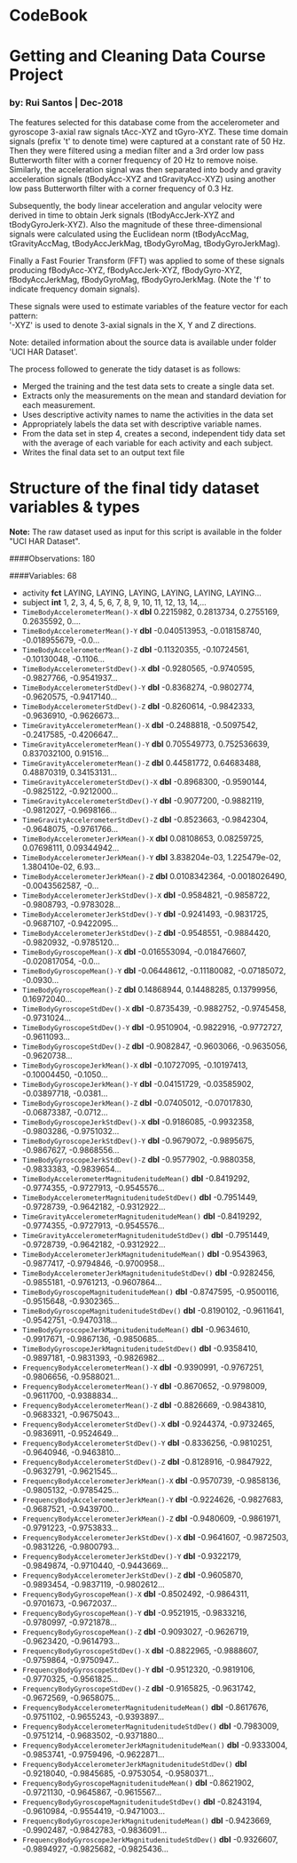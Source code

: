 
# CodeBook
# Getting and Cleaning Data Course Project
### by: Rui Santos | Dec-2018

The features selected for this database come from the accelerometer and gyroscope 3-axial raw signals tAcc-XYZ and tGyro-XYZ. These time domain signals (prefix 't' to denote time) were captured at a constant rate of 50 Hz. Then they were filtered using a median filter and a 3rd order low pass Butterworth filter with a corner frequency of 20 Hz to remove noise. Similarly, the acceleration signal was then separated into body and gravity acceleration signals (tBodyAcc-XYZ and tGravityAcc-XYZ) using another low pass Butterworth filter with a corner frequency of 0.3 Hz.

Subsequently, the body linear acceleration and angular velocity were derived in time to obtain Jerk signals (tBodyAccJerk-XYZ and tBodyGyroJerk-XYZ). Also the magnitude of these three-dimensional signals were calculated using the Euclidean norm (tBodyAccMag, tGravityAccMag, tBodyAccJerkMag, tBodyGyroMag, tBodyGyroJerkMag). 

Finally a Fast Fourier Transform (FFT) was applied to some of these signals producing fBodyAcc-XYZ, fBodyAccJerk-XYZ, fBodyGyro-XYZ, fBodyAccJerkMag, fBodyGyroMag, fBodyGyroJerkMag. (Note the 'f' to indicate frequency domain signals). 

These signals were used to estimate variables of the feature vector for each pattern:  
'-XYZ' is used to denote 3-axial signals in the X, Y and Z directions.

Note: detailed information about the source data is available under folder 'UCI HAR Dataset'.


The process followed to generate the tidy dataset is as follows:

- Merged the training and the test data sets to create a single data set.
- Extracts only the measurements on the mean and standard deviation for each measurement.
- Uses descriptive activity names to name the activities in the data set
- Appropriately labels the data set with descriptive variable names.
- From the data set in step 4, creates a second, independent tidy data set with the average of each variable for each activity and each subject.
- Writes the final data set to an output text file


Structure of the final tidy dataset variables & types
========================================================

**Note:** The raw dataset used as input for this script is available in the folder "UCI HAR Dataset".

####Observations: 180

####Variables: 68


* activity                                                **fct** LAYING, LAYING, LAYING, LAYING, LAYING, LAYING...
* subject                                                 **int** 1, 2, 3, 4, 5, 6, 7, 8, 9, 10, 11, 12, 13, 14,...
* `TimeBodyAccelerometerMean()-X`                         **dbl** 0.2215982, 0.2813734, 0.2755169, 0.2635592, 0....
* `TimeBodyAccelerometerMean()-Y`                         **dbl** -0.040513953, -0.018158740, -0.018955679, -0.0...
* `TimeBodyAccelerometerMean()-Z`                         **dbl** -0.11320355, -0.10724561, -0.10130048, -0.1106...
* `TimeBodyAccelerometerStdDev()-X`                       **dbl** -0.9280565, -0.9740595, -0.9827766, -0.9541937...
* `TimeBodyAccelerometerStdDev()-Y`                       **dbl** -0.8368274, -0.9802774, -0.9620575, -0.9417140...
* `TimeBodyAccelerometerStdDev()-Z`                       **dbl** -0.8260614, -0.9842333, -0.9636910, -0.9626673...
* `TimeGravityAccelerometerMean()-X`                      **dbl** -0.2488818, -0.5097542, -0.2417585, -0.4206647...
* `TimeGravityAccelerometerMean()-Y`                      **dbl** 0.705549773, 0.752536639, 0.837032100, 0.91516...
* `TimeGravityAccelerometerMean()-Z`                      **dbl** 0.44581772, 0.64683488, 0.48870319, 0.34153131...
* `TimeGravityAccelerometerStdDev()-X`                    **dbl** -0.8968300, -0.9590144, -0.9825122, -0.9212000...
* `TimeGravityAccelerometerStdDev()-Y`                    **dbl** -0.9077200, -0.9882119, -0.9812027, -0.9698166...
* `TimeGravityAccelerometerStdDev()-Z`                    **dbl** -0.8523663, -0.9842304, -0.9648075, -0.9761766...
* `TimeBodyAccelerometerJerkMean()-X`                     **dbl** 0.08108653, 0.08259725, 0.07698111, 0.09344942...
* `TimeBodyAccelerometerJerkMean()-Y`                     **dbl** 3.838204e-03, 1.225479e-02, 1.380410e-02, 6.93...
* `TimeBodyAccelerometerJerkMean()-Z`                     **dbl** 0.0108342364, -0.0018026490, -0.0043562587, -0...
* `TimeBodyAccelerometerJerkStdDev()-X`                   **dbl** -0.9584821, -0.9858722, -0.9808793, -0.9783028...
* `TimeBodyAccelerometerJerkStdDev()-Y`                   **dbl** -0.9241493, -0.9831725, -0.9687107, -0.9422095...
* `TimeBodyAccelerometerJerkStdDev()-Z`                   **dbl** -0.9548551, -0.9884420, -0.9820932, -0.9785120...
* `TimeBodyGyroscopeMean()-X`                             **dbl** -0.016553094, -0.018476607, -0.020817054, -0.0...
* `TimeBodyGyroscopeMean()-Y`                             **dbl** -0.06448612, -0.11180082, -0.07185072, -0.0930...
* `TimeBodyGyroscopeMean()-Z`                             **dbl** 0.14868944, 0.14488285, 0.13799956, 0.16972040...
* `TimeBodyGyroscopeStdDev()-X`                           **dbl** -0.8735439, -0.9882752, -0.9745458, -0.9731024...
* `TimeBodyGyroscopeStdDev()-Y`                           **dbl** -0.9510904, -0.9822916, -0.9772727, -0.9611093...
* `TimeBodyGyroscopeStdDev()-Z`                           **dbl** -0.9082847, -0.9603066, -0.9635056, -0.9620738...
* `TimeBodyGyroscopeJerkMean()-X`                         **dbl** -0.10727095, -0.10197413, -0.10004450, -0.1050...
* `TimeBodyGyroscopeJerkMean()-Y`                         **dbl** -0.04151729, -0.03585902, -0.03897718, -0.0381...
* `TimeBodyGyroscopeJerkMean()-Z`                         **dbl** -0.07405012, -0.07017830, -0.06873387, -0.0712...
* `TimeBodyGyroscopeJerkStdDev()-X`                       **dbl** -0.9186085, -0.9932358, -0.9803286, -0.9751032...
* `TimeBodyGyroscopeJerkStdDev()-Y`                       **dbl** -0.9679072, -0.9895675, -0.9867627, -0.9868556...
* `TimeBodyGyroscopeJerkStdDev()-Z`                       **dbl** -0.9577902, -0.9880358, -0.9833383, -0.9839654...
* `TimeBodyAccelerometerMagnitudenitudeMean()`            **dbl** -0.8419292, -0.9774355, -0.9727913, -0.9545576...
* `TimeBodyAccelerometerMagnitudenitudeStdDev()`          **dbl** -0.7951449, -0.9728739, -0.9642182, -0.9312922...
* `TimeGravityAccelerometerMagnitudenitudeMean()`         **dbl** -0.8419292, -0.9774355, -0.9727913, -0.9545576...
* `TimeGravityAccelerometerMagnitudenitudeStdDev()`       **dbl** -0.7951449, -0.9728739, -0.9642182, -0.9312922...
* `TimeBodyAccelerometerJerkMagnitudenitudeMean()`        **dbl** -0.9543963, -0.9877417, -0.9794846, -0.9700958...
* `TimeBodyAccelerometerJerkMagnitudenitudeStdDev()`      **dbl** -0.9282456, -0.9855181, -0.9761213, -0.9607864...
* `TimeBodyGyroscopeMagnitudenitudeMean()`                **dbl** -0.8747595, -0.9500116, -0.9515648, -0.9302365...
* `TimeBodyGyroscopeMagnitudenitudeStdDev()`              **dbl** -0.8190102, -0.9611641, -0.9542751, -0.9470318...
* `TimeBodyGyroscopeJerkMagnitudenitudeMean()`            **dbl** -0.9634610, -0.9917671, -0.9867136, -0.9850685...
* `TimeBodyGyroscopeJerkMagnitudenitudeStdDev()`          **dbl** -0.9358410, -0.9897181, -0.9831393, -0.9826982...
* `FrequencyBodyAccelerometerMean()-X`                    **dbl** -0.9390991, -0.9767251, -0.9806656, -0.9588021...
* `FrequencyBodyAccelerometerMean()-Y`                    **dbl** -0.8670652, -0.9798009, -0.9611700, -0.9388834...
* `FrequencyBodyAccelerometerMean()-Z`                    **dbl** -0.8826669, -0.9843810, -0.9683321, -0.9675043...
* `FrequencyBodyAccelerometerStdDev()-X`                  **dbl** -0.9244374, -0.9732465, -0.9836911, -0.9524649...
* `FrequencyBodyAccelerometerStdDev()-Y`                  **dbl** -0.8336256, -0.9810251, -0.9640946, -0.9463810...
* `FrequencyBodyAccelerometerStdDev()-Z`                  **dbl** -0.8128916, -0.9847922, -0.9632791, -0.9621545...
* `FrequencyBodyAccelerometerJerkMean()-X`                **dbl** -0.9570739, -0.9858136, -0.9805132, -0.9785425...
* `FrequencyBodyAccelerometerJerkMean()-Y`                **dbl** -0.9224626, -0.9827683, -0.9687521, -0.9439700...
* `FrequencyBodyAccelerometerJerkMean()-Z`                **dbl** -0.9480609, -0.9861971, -0.9791223, -0.9753833...
* `FrequencyBodyAccelerometerJerkStdDev()-X`              **dbl** -0.9641607, -0.9872503, -0.9831226, -0.9800793...
* `FrequencyBodyAccelerometerJerkStdDev()-Y`              **dbl** -0.9322179, -0.9849874, -0.9710440, -0.9443669...
* `FrequencyBodyAccelerometerJerkStdDev()-Z`              **dbl** -0.9605870, -0.9893454, -0.9837119, -0.9802612...
* `FrequencyBodyGyroscopeMean()-X`                        **dbl** -0.8502492, -0.9864311, -0.9701673, -0.9672037...
* `FrequencyBodyGyroscopeMean()-Y`                        **dbl** -0.9521915, -0.9833216, -0.9780997, -0.9721878...
* `FrequencyBodyGyroscopeMean()-Z`                        **dbl** -0.9093027, -0.9626719, -0.9623420, -0.9614793...
* `FrequencyBodyGyroscopeStdDev()-X`                      **dbl** -0.8822965, -0.9888607, -0.9759864, -0.9750947...
* `FrequencyBodyGyroscopeStdDev()-Y`                      **dbl** -0.9512320, -0.9819106, -0.9770325, -0.9561825...
* `FrequencyBodyGyroscopeStdDev()-Z`                      **dbl** -0.9165825, -0.9631742, -0.9672569, -0.9658075...
* `FrequencyBodyAccelerometerMagnitudenitudeMean()`       **dbl** -0.8617676, -0.9751102, -0.9655243, -0.9393897...
* `FrequencyBodyAccelerometerMagnitudenitudeStdDev()`     **dbl** -0.7983009, -0.9751214, -0.9683502, -0.9371880...
* `FrequencyBodyAccelerometerJerkMagnitudenitudeMean()`   **dbl** -0.9333004, -0.9853741, -0.9759496, -0.9622871...
* `FrequencyBodyAccelerometerJerkMagnitudenitudeStdDev()` **dbl** -0.9218040, -0.9845685, -0.9753054, -0.9580371...
* `FrequencyBodyGyroscopeMagnitudenitudeMean()`           **dbl** -0.8621902, -0.9721130, -0.9645867, -0.9615567...
* `FrequencyBodyGyroscopeMagnitudenitudeStdDev()`         **dbl** -0.8243194, -0.9610984, -0.9554419, -0.9471003...
* `FrequencyBodyGyroscopeJerkMagnitudenitudeMean()`       **dbl** -0.9423669, -0.9902487, -0.9842783, -0.9836091...
* `FrequencyBodyGyroscopeJerkMagnitudenitudeStdDev()`     **dbl** -0.9326607, -0.9894927, -0.9825682, -0.9825436...
